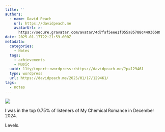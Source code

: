 ```yaml
---
title: ''
authors:
  - name: David Peach
    url: https://davidpeach.me
    avatarUrl: >-
      https://secure.gravatar.com/avatar/4d7faf5eee1f055a85788c44936b8995eaab6dfb004e7854ec747ccb272e91ee?s=96&d=mm&r=g
date: 2025-01-17T22:21:59.000Z
metadata:
  categories:
    - Notes
  tags:
    - achievements
    - Music
  uuid: 11ty/import::wordpress::https://davidpeach.me/?p=129461
  type: wordpress
  url: https://davidpeach.me/2025/01/17/129461/
tags:
  - notes
---
```

![](/assets/wp-173715149693224100340383605-O8osDFeiiUN0.png)

I was in the top 0.75% of listeners of My Chemical Romance in December 2024.

Levels.